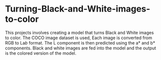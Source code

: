 # Turning-Black-and-White-images-to-color
This projects involves creating a model that turns Black and White images to color. The COCO image dataset is used, Each image is converted from RGB to La*b* format. The L component is then predicted using the a* and b* components. Black and white images are fed into the model and the output is the colored version of the model.
